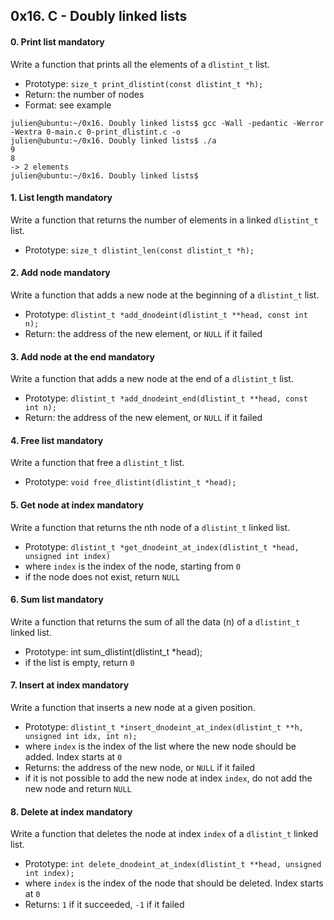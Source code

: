 ## 0x16. C - Doubly linked lists
#### 0. Print list mandatory

Write a function that prints all the elements of a `dlistint_t` list.

  - Prototype: `size_t print_dlistint(const dlistint_t *h);`
  - Return: the number of nodes
  - Format: see example
```
julien@ubuntu:~/0x16. Doubly linked lists$ gcc -Wall -pedantic -Werror -Wextra 0-main.c 0-print_dlistint.c -o 
julien@ubuntu:~/0x16. Doubly linked lists$ ./a
9
8
-> 2 elements
julien@ubuntu:~/0x16. Doubly linked lists$
```
#### 1. List length mandatory
Write a function that returns the number of elements in a linked `dlistint_t` list.
  - Prototype: `size_t dlistint_len(const dlistint_t *h);`
#### 2. Add node mandatory
Write a function that adds a new node at the beginning of a `dlistint_t` list.
  - Prototype: `dlistint_t *add_dnodeint(dlistint_t **head, const int n);`
  - Return: the address of the new element, or `NULL` if it failed
#### 3. Add node at the end mandatory
Write a function that adds a new node at the end of a `dlistint_t` list.
  - Prototype: `dlistint_t *add_dnodeint_end(dlistint_t **head, const int n);`
  - Return: the address of the new element, or `NULL` if it failed
#### 4. Free list mandatory
Write a function that free a `dlistint_t` list.
  - Prototype: `void free_dlistint(dlistint_t *head);`
#### 5. Get node at index mandatory
Write a function that returns the nth node of a `dlistint_t` linked list.
  - Prototype: `dlistint_t *get_dnodeint_at_index(dlistint_t *head, unsigned int index)`
  - where `index` is the index of the node, starting from `0`
  - if the node does not exist, return `NULL`
#### 6. Sum list mandatory
Write a function that returns the sum of all the data (n) of a `dlistint_t` linked list.
  - Prototype: int sum_dlistint(dlistint_t *head);
  - if the list is empty, return `0`
#### 7. Insert at index mandatory
Write a function that inserts a new node at a given position.
  - Prototype: `dlistint_t *insert_dnodeint_at_index(dlistint_t **h, unsigned int idx, int n);`
  - where `index` is the index of the list where the new node should be added. Index starts at `0`
  - Returns: the address of the new node, or `NULL` if it failed
  - if it is not possible to add the new node at index `index`, do not add the new node and return `NULL`
#### 8. Delete at index mandatory
Write a function that deletes the node at index `index` of a `dlistint_t` linked list.

  - Prototype: `int delete_dnodeint_at_index(dlistint_t **head, unsigned int index);`
  - where `index` is the index of the node that should be deleted. Index starts at `0`
  - Returns: `1` if it succeeded, `-1` if it failed
